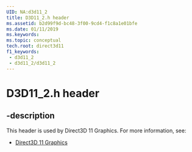 ```yaml
---
UID: NA:d3d11_2
title: D3D11_2.h header
ms.assetid: b2d99f9d-bc48-3f00-9cd4-f1c8a1e01bfe
ms.date: 01/11/2019
ms.keywords: 
ms.topic: conceptual
tech.root: direct3d11
f1_keywords:
 - d3d11_2
 - d3d11_2/d3d11_2
---
```


# D3D11_2.h header


## -description

This header is used by Direct3D 11 Graphics. For more information, see:

- [Direct3D 11 Graphics](../_direct3d11/index.md)

